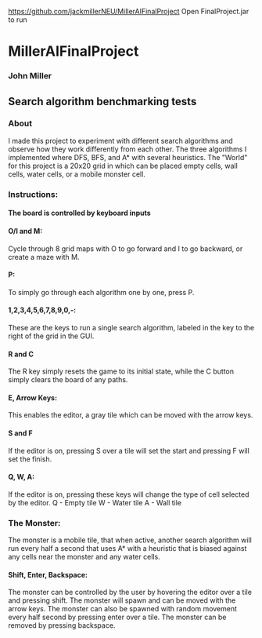 https://github.com/jackmillerNEU/MillerAIFinalProject
Open FinalProject.jar to run

# MillerAIFinalProject
### John Miller
## Search algorithm benchmarking tests


### About
I made this project to experiment with different search algorithms and observe how they work differently from each other. The three algorithms I implemented where DFS, BFS, and A* with several heuristics. The "World" for this project is a 20x20 grid in which can be placed empty cells, wall cells, water cells, or a mobile monster cell. 

### Instructions:
#### The board is controlled by keyboard inputs

#### O/I and M:
Cycle through 8 grid maps with O to go forward and I to go backward, or create a maze with M.

#### P:
To simply go through each algorithm one by one, press P. 

#### 1,2,3,4,5,6,7,8,9,0,-:
These are the keys to run a single search algorithm, labeled in the key to the right of the grid in the GUI.

#### R and C
The R key simply resets the game to its initial state, while the C button simply clears the board of any paths.

#### E, Arrow Keys:
This enables the editor, a gray tile which can be moved with the arrow keys.

#### S and F
If the editor is on, pressing S over a tile will set the start and pressing F will set the finish.

#### Q, W, A:
If the editor is on, pressing these keys will change the type of cell selected by the editor.
Q - Empty tile
W - Water tile
A - Wall tile

### The Monster:
The monster is a mobile tile, that when active, another search algorithm will run every half a second that uses A* with a heuristic that is biased against any cells near the monster and any water cells.

#### Shift, Enter, Backspace:
The monster can be controlled by the user by hovering the editor over a tile and pressing shift. The monster will spawn and can be moved with the arrow keys. The monster can also be spawned with random movement every half second by pressing enter over a tile. The monster can be removed by pressing backspace.
